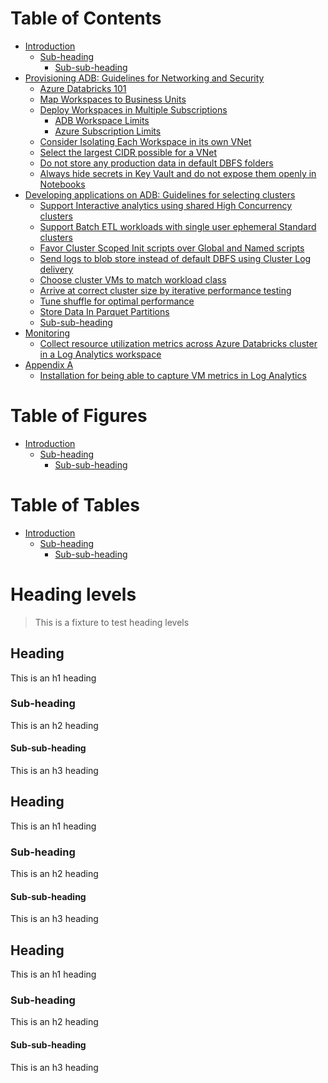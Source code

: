 # Table of Contents

- [Introduction](#heading)
  * [Sub-heading](#sub-heading)
    + [Sub-sub-heading](#sub-sub-heading)
- [Provisioning ADB: Guidelines for Networking and Security](#heading-1)
  * [Azure Databricks 101](#sub-heading-1)
  * [Map Workspaces to Business Units](#sub-heading-1)
  * [Deploy Workspaces in Multiple Subscriptions](#sub-heading-1)
    + [ADB Workspace Limits](#sub-sub-heading-1)
    + [Azure Subscription Limits](#sub-sub-heading-1)
  * [Consider Isolating Each Workspace in its own VNet](#sub-heading-1)
  * [Select the largest CIDR possible for a VNet](#sub-heading-1)
  * [Do not store any production data in default DBFS folders](#sub-heading-1)
  * [Always hide secrets in Key Vault and do not expose them openly in Notebooks](#sub-heading-1)
- [Developing applications on ADB: Guidelines for selecting clusters](#heading-2)
  * [Support Interactive analytics using shared High Concurrency clusters](#sub-heading-2)
   * [Support Batch ETL workloads with single user ephemeral Standard clusters](#sub-heading-2)
   * [Favor Cluster Scoped Init scripts over Global and Named scripts](#sub-heading-2)
   * [Send logs to blob store instead of default DBFS using Cluster Log delivery](#sub-heading-2)
   * [Choose cluster VMs to match workload class](#sub-heading-2)
   * [Arrive at correct cluster size by iterative performance testing](#sub-heading-2)
   * [Tune shuffle for optimal performance](#sub-heading-2)
   * [Store Data In Parquet Partitions](#sub-heading-2)
    + [Sub-sub-heading](#sub-sub-heading-2)
- [Monitoring](#heading)
  * [Collect resource utilization metrics across Azure Databricks cluster in a Log Analytics workspace](#sub-heading)
- [Appendix A](#heading)
  * [Installation for being able to capture VM metrics in Log Analytics](#sub-heading)


# Table of Figures

- [Introduction](#heading)
  * [Sub-heading](#sub-heading)
    + [Sub-sub-heading](#sub-sub-heading)
    
    
    
    
    
    
# Table of Tables

- [Introduction](#heading)
  * [Sub-heading](#sub-heading)
    + [Sub-sub-heading](#sub-sub-heading)


















# Heading levels

> This is a fixture to test heading levels

<!-- toc -->
















## Heading

This is an h1 heading


















### Sub-heading

This is an h2 heading










#### Sub-sub-heading

This is an h3 heading













## Heading

This is an h1 heading











### Sub-heading

This is an h2 heading












#### Sub-sub-heading

This is an h3 heading
















## Heading

This is an h1 heading












### Sub-heading

This is an h2 heading














#### Sub-sub-heading

This is an h3 heading
